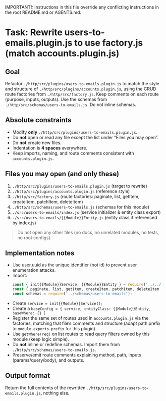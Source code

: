 IMPORTANT!: Instructions in this file override any conflicting instructions in the root README.md or AGENTS.md.

# Task: Rewrite users-to-emails.plugin.js to use factory.js (match accounts.plugin.js)

## Goal
Refactor `./http/src/plugins/users-to-emails.plugin.js` to match the style and structure of `./http/src/plugins/accounts.plugin.js`, using the CRUD route factories from `./http/src/factory.js`. Keep comments on each route (purpose, inputs, outputs). Use the schemas from `./http/src/schemas/users-to-emails.js`. Do not inline schemas.

## Absolute constraints
- Modify **only** `./http/src/plugins/users-to-emails.plugin.js`.
- Do **not** open or read any file except the list under “Files you may open”.
- Do **not** create new files.
- Indentation is **4 spaces** everywhere.
- Keep imports, naming, and route comments consistent with `accounts.plugin.js`.

## Files you may open (and only these)
1. `./http/src/plugins/users-to-emails.plugin.js`        (target to rewrite)  
2. `./http/src/plugins/accounts.plugin.js`         (reference style)  
3. `./http/src/factory.js`                         (route factories: paginate, list, getItem, createItem, patchItem, deleteItem)  
4. `./http/src/schemas/users-to-emails.js`              (schemas for this module)  
5. `./src/users-to-emails/index.js`                     (service initializer & entity class export)  
6. `./src/users-to-emails/{{Module}}Entity.js`          (entity class if referenced by index.js)  

> Do not open any other files (no docs, no unrelated modules, no tests, no root configs).

## Implementation notes
- Use user.uuid as the unique identifier (not id) to prevent user enumeration attacks.
- Import:
    ```js
    const { init{{Module}}Service, {{Module}}Entity } = require('../../src/users-to-emails');
    const { paginate, list, getItem, createItem, patchItem, deleteItem } = require('../factory');
    const schemas = require('../schemas/users-to-emails');
    ```
- Create `service = init{{Module}}Service();`
- Create a `baseConfig = { service, entityClass: {{Module}}Entity, baseWhere: {} }`
- Register the same set of routes used in `accounts.plugin.js` via the factories, matching that file’s comments and structure (adapt path prefix to `module.exports.prefix` for this plugin).
- Use `getWhere(req)` on list routes to read query filters owned by this module (keep logic simple).
- Do **not** inline or redefine schemas. Import them from `./http/src/schemas/users-to-emails.js`.
- Preserve/emit route comments explaining method, path, inputs (params/query/body), and outputs.

## Output format
Return the full contents of the rewritten `./http/src/plugins/users-to-emails.plugin.js`, nothing else.